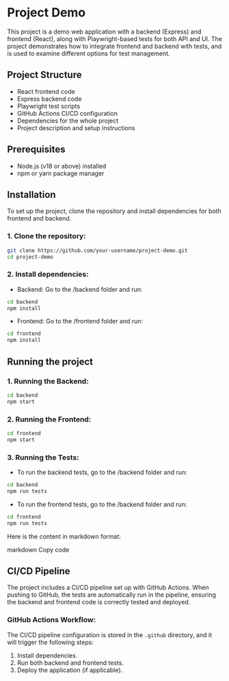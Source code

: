 # Project Demo

This project is a demo web application with a backend (Express) and frontend (React), along with Playwright-based tests for both API and UI. The project demonstrates how to integrate frontend and backend with tests, and is used to examine different options for test management.

## Project Structure

- React frontend code
- Express backend code
- Playwright test scripts
- GitHub Actions CI/CD configuration
- Dependencies for the whole project
- Project description and setup instructions

## Prerequisites

- Node.js (v18 or above) installed
- npm or yarn package manager

## Installation

To set up the project, clone the repository and install dependencies for both frontend and backend.

### 1. Clone the repository:
```bash
git clone https://github.com/your-username/project-demo.git
cd project-demo
```

### 2. Install dependencies:
- Backend: Go to the /backend folder and run:
```bash
cd backend
npm install
```

- Frontend: Go to the /frontend folder and run:
```bash
cd frontend
npm install
```

## Running the project

### 1. Running the Backend:
```bash
cd backend
npm start
```

### 2. Running the Frontend:
```bash
cd frontend
npm start
```

### 3. Running the Tests:

- To run the backend tests, go to the /backend folder and run:
```bash
cd backend
npm run tests
```

- To run the frontend tests, go to the /backend folder and run:
```bash
cd frontend
npm run tests
```

Here is the content in markdown format:

markdown
Copy code
## CI/CD Pipeline

The project includes a CI/CD pipeline set up with GitHub Actions. When pushing to GitHub, the tests are automatically run in the pipeline, ensuring the backend and frontend code is correctly tested and deployed.

### GitHub Actions Workflow:

The CI/CD pipeline configuration is stored in the `.github` directory, and it will trigger the following steps:

1. Install dependencies.
2. Run both backend and frontend tests.
3. Deploy the application (if applicable).
